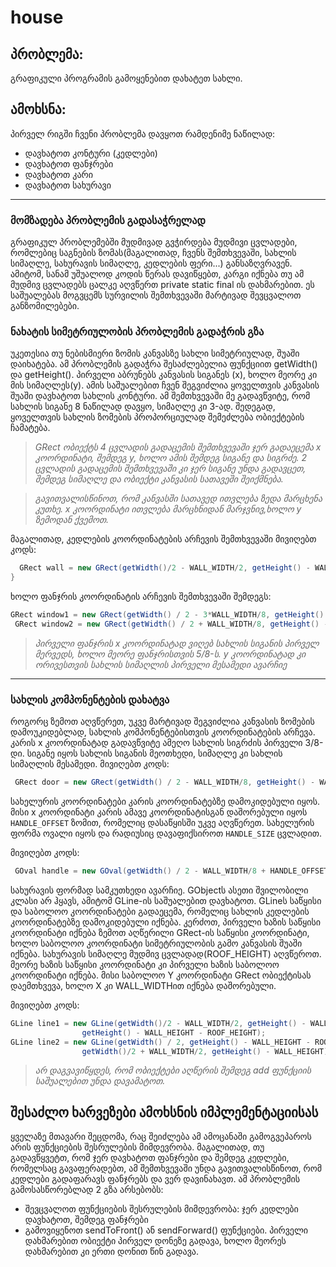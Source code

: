 # house

## პრობლემა:
გრაფიკული პროგრამის გამოყენებით დახატეთ სახლი.

## ამოხსნა:
პირველ რიგში ჩვენი პრობლემა დავყოთ რამდენიმე ნაწილად:
* დავხატოთ კონტური (კედლები)
* დავხატოთ ფანჯრები
* დავხატოთ კარი
* დავხატოთ სახურავი

---

### მომზადება პრობლემის გადასაჭრელად
გრაფიკულ პრობლემებში მუდმივად გვჭირდება მუდმივი ცვლადები, რომლებიც საგნების ზომას(მაგალითად,
 ჩვენს შემთხვევაში, სახლის სიმაღლე, სახურავის სიმაღლე, კედლების ფერი...) განსაზღვრავენ.
ამიტომ, სანამ უშუალოდ კოდის წერას დავიწყებთ, კარგი იქნება თუ ამ მუდმივ ცვლადებს ცალკე აღვწერთ 
private static final ის დახმარებით. ეს საშუალებას მოგვცემს სურვილის შემთხვევაში მარტივად შევცვალოთ განზომილებები.

### ნახატის სიმეტრიულობის პრობლემის გადაჭრის გზა
უკეთესია თუ ნებისმიერი ზომის კანვასზე სახლი სიმეტრიულად, შუაში დაიხატება. ამ პრობლემის
გადაჭრა შესაძლებელია ფუნქციით getWidth() და getHeight(). პირველი აბრუნებს კანვასის სიგანეს (x), 
ხოლო მეორე კი მის სიმაღლეს(y). ამის საშუალებით ჩვენ შეგვიძლია ყოველთვის კანვასის შუაში დავხატოთ სახლის კონტური.
ამ შემთხვევაში მე გადავწვიტე, რომ სახლის სიგანე 8 ნაწილად დავყო, სიმაღლე კი 3-ად. შედეგად, ყოველთვის
სახლის ზომების პროპორციულად შემეძლება ობიექტების ჩამატება. 

> *GRect ობიექტს 4 ცვლადის გადაცემის შემთხვევაში ჯერ გადაეცემა x კოორდინატი, შემდეგ y, ხოლო ამის შემდეგ სიგანე და სიგრძე. 2 ცვლადის გადაცემის შემთხვევაში კი ჯერ სიგანე უნდა გადავცეთ, შემდეგ სიმაღლე და ობიექტი კანვასის სათავეში შეიქმნება.*

> *გავითვალისწინოთ, რომ კანვასში სათავედ ითვლება ზედა მარცხენა კუთხე. x კოორდინატი ითვლება მარცხნიდან მარჯვნივ,ხოლო y ზემოდან ქვემოთ.*

მაგალითად, კედლების კოორდინატების არჩევის შემთხვევაში მივიღებთ კოდს:
```java
  GRect wall = new GRect(getWidth()/2 - WALL_WIDTH/2, getHeight() - WALL_HEIGHT, WALL_WIDTH, WALL_HEIGHT);
}
```

ხოლო ფანჯრის კოორდინატის არჩევის შემთხვევაში შემდეგს:
```java
GRect window1 = new GRect(getWidth() / 2 - 3*WALL_WIDTH/8, getHeight() - 2*WALL_HEIGHT/3, WALL_WIDTH/4, WALL_HEIGHT / 5);
 GRect window2 = new GRect(getWidth() / 2 + WALL_WIDTH/8, getHeight() - 2*WALL_HEIGHT/3, WALL_WIDTH/4, WALL_HEIGHT / 5);
```
> *პირველი ფანჯრის x კოორდინატად ვიღებ სახლის სიგანის პირველ მერვედს, ხოლო მეორე ფანჯრისთვის 5/8-ს. y კოორდინატად კი ორივესთვის სახლის სიმაღლის პირველი მესამედი ავარჩიე*

---

### სახლის კომპონენტების დახატვა
როგორც ზემოთ აღვწერეთ, უკვე მარტივად შეგვიძლია კანვასის ზომების დამოუკიდებლად, სახლის კომპონენტებისთვის 
კოორდინატების არჩევა. კარის x კოორდინატად გადავწვიტე ამეღო სახლის სიგრძის პირველი 3/8-დი. სიგანე იყოს 
სახლის სიგანის მეოთხედი, სიმაღლე კი სახლის სიმაღლის მესამედი. 
მივიღებთ კოდს:
```java
 GRect door = new GRect(getWidth() / 2 - WALL_WIDTH/8, getHeight() - WALL_HEIGHT/3, WALL_WIDTH/4, WALL_HEIGHT/3);
 ```

 სახელურის კოორდინატები კარის კოორდინატებზე დამოკიდებული იყოს. მისი x კოორდინატი კარის ამავე კოორდინატისგან
 დაშორებული იყოს `HANDLE_OFFSET` ზომით, რომელიც დასაწყისში უკვე აღვწერეთ. სახელურის ფორმა ოვალი იყოს და რადიუსიც
 დავაფიქსიროთ `HANDLE_SIZE` ცვლადით.

 მივიღებთ კოდს:
 ```java
  GOval handle = new GOval(getWidth() / 2 - WALL_WIDTH/8 + HANDLE_OFFSET, getHeight() - WALL_HEIGHT/3 + 2*HANDLE_OFFSET,HANDLE_SIZE, HANDLE_SIZE);
```

სახურავის ფორმად სამკუთხედი ავარჩიე. GObjectს ასეთი შვილობილი კლასი არ ჰყავს, ამიტომ GLine-ის საშუალებით
დავხატოთ. GLineს საწყისი და საბოლოო კოორდინატები გადაეცემა, რომელიც სახლის კედლების კოორდინატებზე დამოკიდებული
იქნება. კერძოთ, პირველი ხაზის საწყისი კოორდინატი იქნება ზემოთ აღწერილი GRect-ის საწყისი კოორდინატი, ხოლო
საბოლოო კოორდინატი სიმეტრიულობის გამო კანვასის შუაში იქნება. სახურავის სიმაღლე მუდმივ ცვლადად(ROOF_HEIGHT)
აღვწეროთ. მეორე ხაზის საწყისი კოორდინატი კი პირველი ხაზის საბოლოო კოორდინატი იქნება. მისი საბოლოო Y
კოორდინატი GRect ობიექტისას დაემთხვევა, ხოლო X კი WALL_WIDTHით იქნება დაშორებული.

მივიღებთ კოდს:
```java
GLine line1 = new GLine(getWidth()/2 - WALL_WIDTH/2, getHeight() - WALL_HEIGHT, getWidth() / 2,
        		getHeight() - WALL_HEIGHT - ROOF_HEIGHT);
GLine line2 = new GLine(getWidth() / 2, getHeight() - WALL_HEIGHT - ROOF_HEIGHT, 
        		getWidth()/2 + WALL_WIDTH/2, getHeight() - WALL_HEIGHT);
```

> *არ დაგვავიწყდეს, რომ ობიექტები აღწერის შემდეგ add ფუნქციის საშუალებით უნდა დავამატოთ.*

## შესაძლო ხარვეზები ამოხსნის იმპლემენტაციისას
ყველაზე მთავარი შეცდომა, რაც შეიძლება ამ ამოცანაში გამოგვეპაროს არის ფუნქციების შესრულების მიმდევრობა. მაგალითად,
თუ გადავწყვეტთ, რომ ჯერ დავხატოთ ფანჯრები და შემდეგ კედლები, რომელსაც გავაფერადებთ, ამ შემთხვევაში უნდა 
გავითვალისწინოთ, რომ კედლები გადაფარავს ფანჯრებს და ვერ დავინახავთ. ამ პრობლემის გამოსასწორებლად 2 გზა არსებობს:
* შევცვალოთ ფუნქციების შესრულების მიმდევრობა: ჯერ კედლები დავხატოთ, შემდეგ ფანჯრები
* გამოვიყენოთ sendToFront() ან sendForward()  ფუნქციები. პირველი დახმარებით ობიექტი პირველ დონეზე გადავა, ხოლო
მეორეს დახმარებით კი ერთი დონით წინ გადავა.
